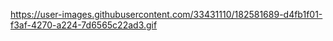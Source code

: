 https://user-images.githubusercontent.com/33431110/182581689-d4fb1f01-f3af-4270-a224-7d6565c22ad3.gif
